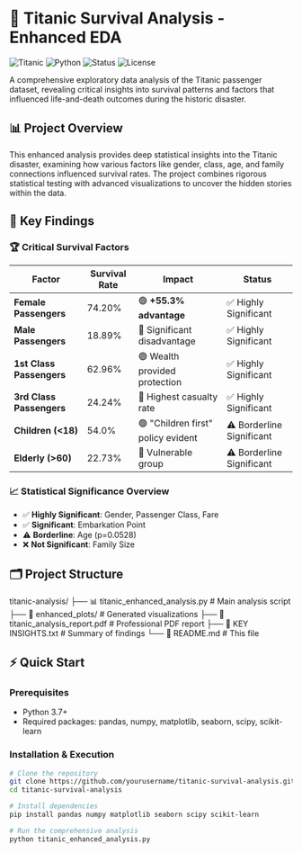 # 🚢 Titanic Survival Analysis - Enhanced EDA

![Titanic](https://img.shields.io/badge/Project-Titanic%20Analysis-blue)
![Python](https://img.shields.io/badge/Python-3.7%2B-green)
![Status](https://img.shields.io/badge/Status-Completed-success)
![License](https://img.shields.io/badge/License-MIT-lightgrey)

A comprehensive exploratory data analysis of the Titanic passenger dataset, revealing critical insights into survival patterns and factors that influenced life-and-death outcomes during the historic disaster.

## 📊 Project Overview

This enhanced analysis provides deep statistical insights into the Titanic disaster, examining how various factors like gender, class, age, and family connections influenced survival rates. The project combines rigorous statistical testing with advanced visualizations to uncover the hidden stories within the data.

## 🎯 Key Findings

### 🏆 Critical Survival Factors

| Factor | Survival Rate | Impact | Status |
|--------|---------------|---------|---------|
| **Female Passengers** | 74.20% | 🟢 **+55.3% advantage** | ✅ Highly Significant |
| **Male Passengers** | 18.89% | 🔴 Significant disadvantage | ✅ Highly Significant |
| **1st Class Passengers** | 62.96% | 🟢 Wealth provided protection | ✅ Highly Significant |
| **3rd Class Passengers** | 24.24% | 🔴 Highest casualty rate | ✅ Highly Significant |
| **Children (<18)** | 54.0% | 🟢 "Children first" policy evident | ⚠️ Borderline Significant |
| **Elderly (>60)** | 22.73% | 🔴 Vulnerable group | ⚠️ Borderline Significant |

### 📈 Statistical Significance Overview

- ✅ **Highly Significant**: Gender, Passenger Class, Fare
- ✅ **Significant**: Embarkation Point
- ⚠️ **Borderline**: Age (p=0.0528)
- ❌ **Not Significant**: Family Size

## 🗂️ Project Structure
titanic-analysis/
├── 📊 titanic_enhanced_analysis.py # Main analysis script
├── 📁 enhanced_plots/ # Generated visualizations
├── 📄 titanic_analysis_report.pdf # Professional PDF report
├── 🔑 KEY INSIGHTS.txt # Summary of findings
└── 📖 README.md # This file

## ⚡ Quick Start

### Prerequisites
- Python 3.7+
- Required packages: pandas, numpy, matplotlib, seaborn, scipy, scikit-learn

### Installation & Execution

```bash
# Clone the repository
git clone https://github.com/yourusername/titanic-survival-analysis.git
cd titanic-survival-analysis

# Install dependencies
pip install pandas numpy matplotlib seaborn scipy scikit-learn

# Run the comprehensive analysis
python titanic_enhanced_analysis.py
